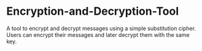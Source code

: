 # Encryption-and-Decryption-Tool
A tool to encrypt and decrypt messages using a simple substitution cipher. Users can encrypt their messages and later decrypt them with the same key.
